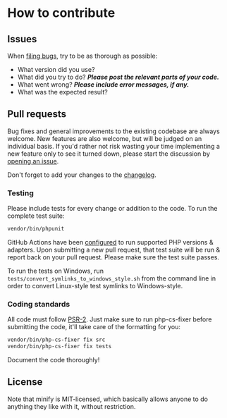 # How to contribute


## Issues

When [filing bugs](https://github.com/matthiasmullie/minify/issues/new),
try to be as thorough as possible:
* What version did you use?
* What did you try to do? ***Please post the relevant parts of your code.***
* What went wrong? ***Please include error messages, if any.***
* What was the expected result?


## Pull requests

Bug fixes and general improvements to the existing codebase are always welcome.
New features are also welcome, but will be judged on an individual basis. If
you'd rather not risk wasting your time implementing a new feature only to see
it turned down, please start the discussion by
[opening an issue](https://github.com/matthiasmullie/minify/issues/new).

Don't forget to add your changes to the [changelog](CHANGELOG.md).


### Testing

Please include tests for every change or addition to the code.
To run the complete test suite:

```sh
vendor/bin/phpunit
```

GitHub Actions have been [configured](.github/workflows/test.yml) to run supported
PHP versions & adapters. Upon submitting a new pull request, that test suite will
be run & report back on your pull request. Please make sure the test suite passes.

To run the tests on Windows, run `tests/convert_symlinks_to_windows_style.sh`
from the command line in order to convert Linux-style test symlinks to
Windows-style.


### Coding standards

All code must follow [PSR-2](http://www.php-fig.org/psr/psr-2/). Just make sure
to run php-cs-fixer before submitting the code, it'll take care of the
formatting for you:

```sh
vendor/bin/php-cs-fixer fix src
vendor/bin/php-cs-fixer fix tests
```

Document the code thoroughly!


## License

Note that minify is MIT-licensed, which basically allows anyone to do
anything they like with it, without restriction.
